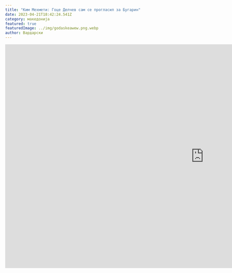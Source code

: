 ```yaml
---
title: "Ким Мехмети: Гоце Делчев сам се прогласил за Бугарин"
date: 2023-04-21T18:42:24.541Z
category: македонија
featured: true
featuredImage: ../img/godaskeawew.png.webp
author: Вардарски
---
```


<iframe width="1280" height="720" src="https://www.youtube.com/embed/-iCYPl2Krhw" title="Ким Мехмети од с. Гърчец, Скопско – Гоце Делчев САМ се прогласил за бугарин" frameborder="0" allow="accelerometer; autoplay; clipboard-write; encrypted-media; gyroscope; picture-in-picture; web-share" allowfullscreen></iframe>
